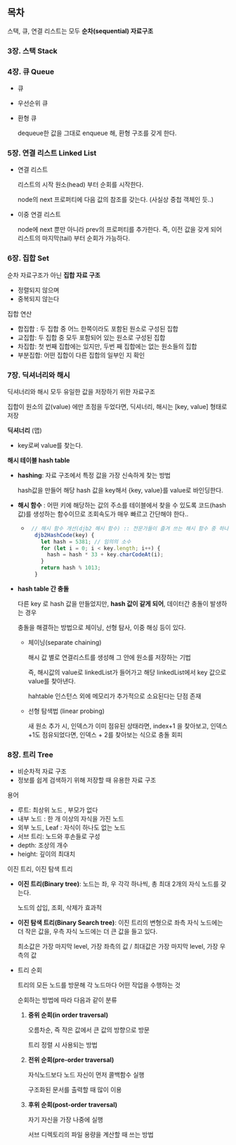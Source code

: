 ## 목차



스택, 큐, 연결 리스트는 모두 **순차(sequential) 자료구조**

### 3장. 스택 Stack

### 4장. 큐 Queue
- 큐

- 우선순위 큐

- 환형 큐

  dequeue한 값을 그대로 enqueue 해, 환형 구조를 갖게 한다.

### 5장. 연결 리스트 Linked List

- 연결 리스트

  리스트의 시작 원소(head) 부터 순회를 시작한다.

  node의 next 프로퍼티에 다음 값의 참조를 갖는다. (사실상 중첩 객체인 듯..)

- 이중 연결 리스트

  node에 next 뿐만 아니라 prev의 프로퍼티를 추가한다. 즉, 이전 값을 갖게 되어 리스트의 마지막(tail) 부터 순회가 가능하다.

### 6장. 집합 Set

순차 자료구조가 아닌 **집합 자료 구조**

- 정렬되지 않으며
- 중복되지 않는다

집합 연산

- 합집합 : 두 집합 중 어느 한쪽이라도 포함된 원소로 구성된 집합
- 교집합: 두 집합 중 모두 포함되어 있는 원소로 구성된 집합
- 차집합: 첫 번째 집합에는 있지만, 두번 째 집합에는 없는 원소들의 집합
- 부분집합: 어떤 집합이 다른 집합의 일부인 지 확인



### 7장. 딕셔너리와 해시

딕셔너리와 해시 모두 유일한 값을 저장하기 위한 자료구조

집합이 원소의 값(value) 에만 초점을 두었다면, 딕셔너리, 해시는 [key, value] 형태로 저장

**딕셔너리** (맵)

- key로써 value를 찾는다.

**해시 테이블 hash table** 

- **hashing**: 자료 구조에서 특정 값을 가장 신속하게 찾는 방법

  hash값을 만들어 해당 hash 값을 key해서  {key, value}를 value로 바인딩한다.

  

- **해시 함수** :  어떤 키에 해당하는 값의 주소를 테이블에서 찾을 수 있도록  코드(hash 값)를 생성하는 함수이므로 조회속도가 매우 빠르고 간단해야 한다..

  - ```js
     // 해시 함수 개선(djb2 해시 함수) :: 전문가들이 즐겨 쓰는 해시 함수 중 하나
      djb2HashCode(key) {
        let hash = 5381; // 임의의 소수
        for (let i = 0; i < key.length; i++) {
          hash = hash * 33 + key.charCodeAt(i);
        }
        return hash % 1013;
      }
    ```

    

- **hash table 간 충돌**

  다른 key 로 hash 값을 만들었지만, **hash 값이 같게 되어**, 데이터간 충돌이 발생하는 경우

  충돌을 해결하는 방법으로 체이닝, 선형 탐사, 이중 해싱 등이 있다.

  

  - 체이닝(separate chaining)

    해시 값 별로 연결리스트를 생성해 그 안에 원소를 저장하는 기법

    즉, 해시값의 value로 linkedList가 들어가고 해당 linkedList에서 key 값으로 value를 찾아낸다.
    
    hahtable 인스턴스 외에 메모리가 추가적으로 소요된다는 단점 존재
    
    
    
  - 선형 탐색법 (linear probing)

    새 원소 추가 시, 인덱스가 이미 점유된 상태라면, index+1 을 찾아보고, 인덱스 +1도 점유되었다면, 인덱스 + 2를 찾아보는 식으로 충돌 회피

 

### 8장. 트리 Tree

- 비순차적 자료 구조
- 정보를 쉽게 검색하기 위해 저장할 때 유용한 자료 구조

용어

- 루트: 최상위 노드 , 부모가 없다
- 내부 노드 : 한 개 이상의 자식을 가진 노드
- 외부 노드, Leaf : 자식이 하나도 없는 노드
- 서브 트리: 노드와 후손들로 구성
- depth: 조상의 개수
- height: 깊이의 최대치

이진 트리, 이진 탐색 트리

- **이진 트리(Binary tree)**: 노드는 좌, 우 각각 하나씩, 총 최대 2개의 자식 노드를 갖는다.

  노드의 삽입, 조회, 삭제가 효과적

- **이진 탐색 트리(Binary Search tree)**: 이진 트리의 변형으로 좌측 자식 노드에는 더 작은 값을, 우측 자식 노드에는 더 큰 값을 들고 있다.

  최소값은 가장 마지막 level, 가장 좌측의 값 / 최대값은 가장 마지막 level, 가장 우측의 값

- 트리 순회

  트리의 모든 노드를 방문해 각 노드마다 어떤 작업을 수행하는 것

  순회하는 방법에 따라 다음과 같이 분류

  1. **중위 순회(in order traversal)**

     오름차순, 즉 작은 값에서 큰 값의 방향으로 방문

     트리 정렬 시 사용되는 방법

  2. **전위 순회(pre-order traversal)**

     자식노드보다 노드 자신이 먼저 콜백함수 실행

     구조화된 문서를 출력할 때 많이 이용

  3. **후위 순회(post-order traversal)** 

     자기 자신을 가장 나중에 실행

     서브 디렉토리의 파일 용량을 계산할 때 쓰는 방법

  
